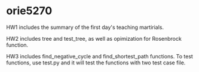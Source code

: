 # orie5270

HW1 includes the summary of the first day's teaching martirials.

HW2 includes tree and test_tree, as well as opimization for Rosenbrock function.

HW3 includes find_negative_cycle and find_shortest_path functions. To test functions, use test.py and it will test the functions with two test case file.
